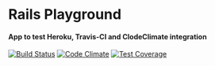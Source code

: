 # Rails Playground

#### App to test Heroku, Travis-CI and ClodeClimate integration

[![Build Status](https://travis-ci.org/guiruiz/rails-playground.svg?branch=master)](https://travis-ci.org/guiruiz/heroku-test)
[![Code Climate](https://codeclimate.com/github/guiruiz/rails-playground/badges/gpa.svg)](https://codeclimate.com/github/guiruiz/heroku-test)
[![Test Coverage](https://codeclimate.com/github/guiruiz/rails-playground/badges/coverage.svg)](https://codeclimate.com/github/guiruiz/heroku-test/coverage)
